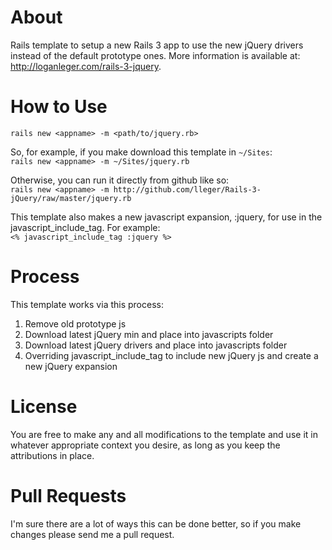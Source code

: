 About
=====
Rails template to setup a new Rails 3 app to use the new jQuery drivers instead of the default prototype ones.  More information is available at: http://loganleger.com/rails-3-jquery.

How to Use
==========
`rails new <appname> -m <path/to/jquery.rb>`

So, for example, if you make download this template in `~/Sites`:<br>
`rails new <appname> -m ~/Sites/jquery.rb`

Otherwise, you can run it directly from github like so:<br>
`rails new <appname> -m http://github.com/lleger/Rails-3-jQuery/raw/master/jquery.rb`

This template also makes a new javascript expansion, :jquery, for use in the javascript_include_tag. For example:<br>
`<% javascript_include_tag :jquery %>`

Process
=======
This template works via this process:

1.	Remove old prototype js
2.  Download latest jQuery min and place into javascripts folder
3.  Download latest jQuery drivers and place into javascripts folder
4.  Overriding javascript_include_tag to include new jQuery js and create a new jQuery expansion

License
=======
You are free to make any and all modifications to the template and use it in whatever appropriate context you desire, as long as you keep the attributions in place.

Pull Requests
=============
I'm sure there are a lot of ways this can be done better, so if you make changes please send me a pull request.